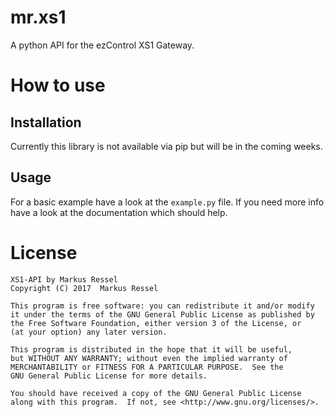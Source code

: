 # mr.xs1
A python API for the ezControl XS1 Gateway.

# How to use
## Installation
Currently this library is not available via pip but will be in the coming weeks.

## Usage
For a basic example have a look at the ```example.py``` file.
If you need more info have a look at the documentation which should help.

# License
    XS1-API by Markus Ressel
    Copyright (C) 2017  Markus Ressel

    This program is free software: you can redistribute it and/or modify
    it under the terms of the GNU General Public License as published by
    the Free Software Foundation, either version 3 of the License, or
    (at your option) any later version.

    This program is distributed in the hope that it will be useful,
    but WITHOUT ANY WARRANTY; without even the implied warranty of
    MERCHANTABILITY or FITNESS FOR A PARTICULAR PURPOSE.  See the
    GNU General Public License for more details.

    You should have received a copy of the GNU General Public License
    along with this program.  If not, see <http://www.gnu.org/licenses/>.
